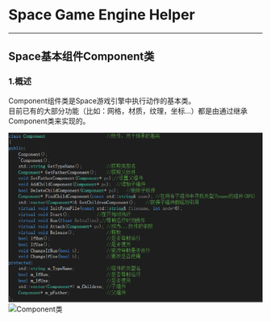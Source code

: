 # Space Game Engine Helper
---
## Space基本组件Component类

### 1.概述
Component组件类是Space游戏引擎中执行动作的基本类。  
目前已有的大部分功能（比如：网格，材质，纹理，坐标...）都是由通过继承Component类来实现的。

![Component类](../Picture/ComponentView.png "Component类")
![Component类](http://i.imgur.com/TFPyVok.png "Component类")
